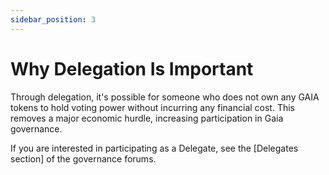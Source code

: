 ```yaml
---
sidebar_position: 3
---
```


# Why Delegation Is Important

Through delegation, it's possible for someone who does not own any GAIA tokens to hold voting power without incurring any financial cost. This removes a major economic hurdle, increasing participation in Gaia governance.

If you are interested in participating as a Delegate, see the [Delegates section] of the governance forums.
